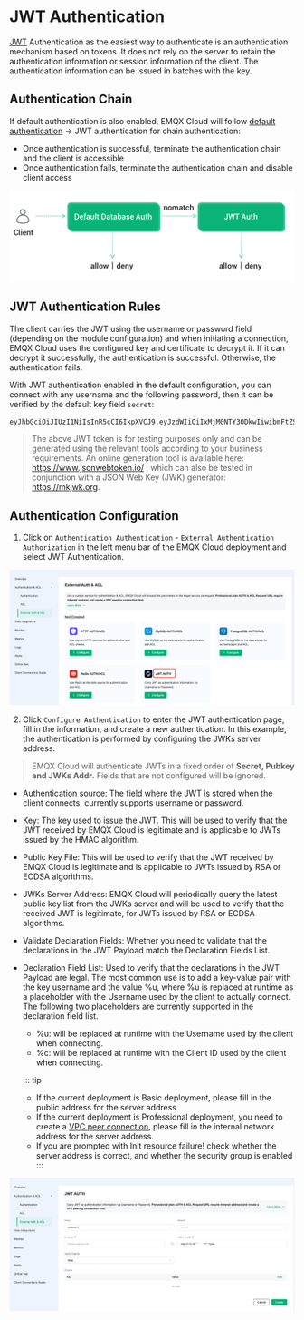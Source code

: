 # JWT Authentication

[JWT](https://jwt.io/) Authentication as the easiest way to authenticate is an authentication mechanism based on tokens. It does not rely on the server to retain the authentication information or session information of the client. The authentication information can be issued in batches with the key.

## Authentication Chain

If default authentication is also enabled, EMQX Cloud will follow [default authentication](./auth_dedicated.md) -> JWT authentication for chain authentication:

- Once authentication is successful, terminate the authentication chain and the client is accessible
- Once authentication fails, terminate the authentication chain and disable client access

![auth_chain](./_assets/jwt_auth_chain.png)

## JWT Authentication Rules

The client carries the JWT using the username or password field (depending on the module configuration) and when initiating a connection, EMQX Cloud uses the configured key and certificate to decrypt it. If it can decrypt it successfully, the authentication is successful. Otherwise, the authentication fails.

With JWT authentication enabled in the default configuration, you can connect with any username and the following password, then it can be verified by the default key field `secret`:

```bash
eyJhbGciOiJIUzI1NiIsInR5cCI6IkpXVCJ9.eyJzdWIiOiIxMjM0NTY3ODkwIiwibmFtZSI6IkVNUVggQ2xvdWQiLCJpYXQiOjE1MTYyMzkwMjJ9.wGxZTwkCZtYPzkS854aQ9WCnP8YGIQ_erFh5RIznhYk
```

> The above JWT token is for testing purposes only and can be generated using the relevant tools according to your business requirements. An online generation tool is available here: <https://www.jsonwebtoken.io/> , which can also be tested in conjunction with a JSON Web Key (JWK) generator: <https://mkjwk.org>.
## Authentication Configuration

1. Click on `Authentication Authentication` - `External Authentication Authorization` in the left menu bar of the EMQX Cloud deployment and select JWT Authentication.

![jwt_auth](./_assets/jwt_auth_en.png)

2. Click `Configure Authentication` to enter the JWT authentication page, fill in the information, and create a new authentication. In this example, the authentication is performed by configuring the JWKs server address.

> EMQX Cloud will authenticate JWTs in a fixed order of **Secret, Pubkey and JWKs Addr**. Fields that are not configured will be ignored.

- Authentication source: The field where the JWT is stored when the client connects, currently supports username or password.
- Key: The key used to issue the JWT. This will be used to verify that the JWT received by EMQX Cloud is legitimate and is applicable to JWTs issued by the HMAC algorithm.
- Public Key File: This will be used to verify that the JWT received by EMQX Cloud is legitimate and is applicable to JWTs issued by RSA or ECDSA algorithms.
- JWKs Server Address: EMQX Cloud will periodically query the latest public key list from the JWKs server and will be used to verify that the received JWT is legitimate, for JWTs issued by RSA or ECDSA algorithms.
- Validate Declaration Fields: Whether you need to validate that the declarations in the JWT Payload match the Declaration Fields List.
- Declaration Field List: Used to verify that the declarations in the JWT Payload are legal. The most common use is to add a key-value pair with the key username and the value %u, where %u is replaced at runtime as a placeholder with the Username used by the client to actually connect. The following two placeholders are currently supported in the declaration field list.
  - %u: will be replaced at runtime with the Username used by the client when connecting.
  - %c: will be replaced at runtime with the Client ID used by the client when connecting.

  ::: tip
  - If the current deployment is Basic deployment, please fill in the public address for the server address
  - If the current deployment is Professional deployment, you need to create a [VPC peer connection](./vpc_peering.md), please fill in the internal network address for the server address.
  - If you are prompted with Init resource failure! check whether the server address is correct, and whether the security group is enabled
  :::

![jwt_auth](./_assets/jwt_auth_info_en.jpeg)
